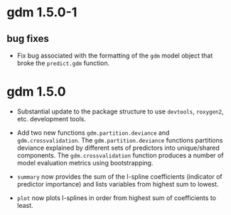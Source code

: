 <!-- See http://style.tidyverse.org/news.html for advice on writing news -->

# gdm 1.5.0-1
## bug fixes
* Fix bug associated with the formatting of the `gdm` model object that broke the `predict.gdm` function.

# gdm 1.5.0

* Substantial update to the package structure to use `devtools`, `roxygen2`, etc. development tools.  

* Add two new functions `gdm.partition.deviance` and `gdm.crossvalidation`. The `gdm.partition.deviance` functions partitions deviance explained by different sets of predictors into unique/shared components. The `gdm.crossvalidation` function produces a number of model evaluation metrics using bootstrapping.

* `summary` now provides the sum of the I-spline coefficients (indicator of predictor importance) and lists variables from highest sum to lowest.

* `plot` now plots I-splines in order from highest sum of coefficients to least.
